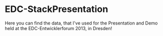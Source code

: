 EDC-StackPresentation
=====================

Here you can find the data, that I've used for the Presentation and Demo held at the EDC-Entwicklerforum 2013, in Dresden!
